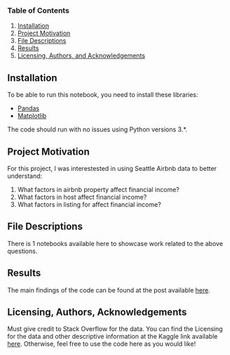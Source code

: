 ### Table of Contents

1. [Installation](#installation)
2. [Project Motivation](#motivation)
3. [File Descriptions](#files)
4. [Results](#results)
5. [Licensing, Authors, and Acknowledgements](#licensing)

## Installation <a name="installation"></a>

To be able to run this notebook, you need to install these libraries:
- [Pandas](https://github.com/pandas-dev/pandas)
- [Matplotlib](https://github.com/matplotlib/matplotlib)

The code should run with no issues using Python versions 3.*.

## Project Motivation<a name="motivation"></a>

For this project, I was interestested in using Seattle Airbnb data to better understand:

1. What factors in airbnb property affect financial income?
2. What factors in host affect financial income?
3. What factors in listing for affect financial income?

## File Descriptions <a name="files"></a>

There is 1 notebooks available here to showcase work related to the above questions.

## Results<a name="results"></a>

The main findings of the code can be found at the post available [here](https://sunxingshu.medium.com/pahow-to-make-your-airbnb-earn-more-money-for-you-seattle-a7e493b2d066).

## Licensing, Authors, Acknowledgements<a name="licensing"></a>

Must give credit to Stack Overflow for the data.  You can find the Licensing for the data and other descriptive information at the Kaggle link available [here](https://www.kaggle.com/airbnb/seattle/data).  Otherwise, feel free to use the code here as you would like! 


